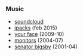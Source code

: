 ### Music

* [soundcloud][]
* [jpacks][] (feb 2015)
* [your face][] (2009-10)
* [monitors][] (2004-07)
* [senator bigsby][] (2001-04)

[soundcloud]: https://soundcloud.com/josephpost
[jpacks]: https://archive.org/details/JPACKSRPM2015Mp3
[your face]: http://yourface.bandcamp.com/
[monitors]: http://monitors.bandcamp.com/
[senator bigsby]: http://sbats.bandcamp.com/


